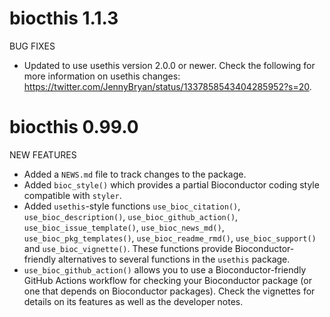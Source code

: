 # biocthis 1.1.3

BUG FIXES

* Updated to use usethis version 2.0.0 or newer. Check the following
for more information on usethis changes:
<https://twitter.com/JennyBryan/status/1337858543404285952?s=20>.

# biocthis 0.99.0

NEW FEATURES

* Added a `NEWS.md` file to track changes to the package.
* Added `bioc_style()` which provides a partial Bioconductor coding style
compatible with `styler`.
* Added `usethis`-style functions `use_bioc_citation()`,
`use_bioc_description()`, `use_bioc_github_action()`,
`use_bioc_issue_template()`, `use_bioc_news_md()`, `use_bioc_pkg_templates()`,
`use_bioc_readme_rmd()`, `use_bioc_support()` and `use_bioc_vignette()`. These
functions provide Bioconductor-friendly alternatives to several functions
in the `usethis` package.
* `use_bioc_github_action()` allows you to use a Bioconductor-friendly
GitHub Actions workflow for checking your Bioconductor package (or one that
depends on Bioconductor packages). Check the vignettes for details on its
features as well as the developer notes.
